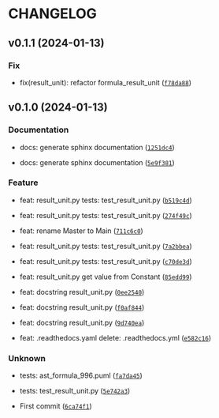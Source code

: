 # CHANGELOG



## v0.1.1 (2024-01-13)

### Fix

* fix(result_unit): refactor formula_result_unit ([`f78da88`](https://github.com/butayama/result_unit/commit/f78da889a66d31e9d4fb24690e5b1da33d056e79))


## v0.1.0 (2024-01-13)

### Documentation

* docs: generate sphinx documentation ([`1251dc4`](https://github.com/butayama/result_unit/commit/1251dc47c2b9ee56df1c63ec334d975aaf3544b8))

* docs: generate sphinx documentation ([`5e9f381`](https://github.com/butayama/result_unit/commit/5e9f3815d726968bf8d852ba211f9ffd4ad80b26))

### Feature

* feat: result_unit.py
tests: test_result_unit.py ([`b519c4d`](https://github.com/butayama/result_unit/commit/b519c4d91d6fea8e85848d61abb2296045ec3b0a))

* feat: result_unit.py
tests: test_result_unit.py ([`274f49c`](https://github.com/butayama/result_unit/commit/274f49c44e4861705640f6972d153e86a66d58bc))

* feat: rename Master to Main ([`711c6c0`](https://github.com/butayama/result_unit/commit/711c6c0390b3a4126d0188158070ed812913c91a))

* feat: result_unit.py
tests: test_result_unit.py ([`7a2bbea`](https://github.com/butayama/result_unit/commit/7a2bbeaa54b7997ea6c518e40a7409f73b6f2729))

* feat: result_unit.py
tests: test_result_unit.py ([`c70de3d`](https://github.com/butayama/result_unit/commit/c70de3de97343ab9738c000c860090bbcb49999b))

* feat: result_unit.py get value from Constant ([`85edd99`](https://github.com/butayama/result_unit/commit/85edd998b3f82d6d433f16d9d60ad09ab0a693a2))

* feat: docstring result_unit.py ([`0ee2540`](https://github.com/butayama/result_unit/commit/0ee2540cbf0a022efa09b332c4feb98d1e52c334))

* feat: docstring result_unit.py ([`f0af844`](https://github.com/butayama/result_unit/commit/f0af84474a3865a252f9c446747dc9dc281a7249))

* feat: docstring result_unit.py ([`9d740ea`](https://github.com/butayama/result_unit/commit/9d740ea0d1332c6ca5bd42b7dcae497707553ab7))

* feat: .readthedocs.yaml
      delete: .readthedocs.yml ([`e582c16`](https://github.com/butayama/result_unit/commit/e582c1602cca4a3fa5e252ed05a83c918a193861))

### Unknown

* tests: ast_formula_996.puml ([`fa7da45`](https://github.com/butayama/result_unit/commit/fa7da450387d072c8428ab7d04a505ddadfd4902))

* tests: test_result_unit.py ([`5e742a3`](https://github.com/butayama/result_unit/commit/5e742a301f2f4bfd68e09b01dbe64117a96510b0))

* First commit ([`6ca74f1`](https://github.com/butayama/result_unit/commit/6ca74f1ae4ce1677b6b9373f9d3d3109afa20aca))
